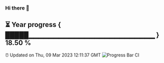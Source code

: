 ### Hi there 👋
⏳ Year progress { █████▁▁▁▁▁▁▁▁▁▁▁▁▁▁▁▁▁▁▁▁▁▁▁▁▁ } 18.50 %
---
⏰ Updated on Thu, 09 Mar 2023 12:11:37 GMT
![Progress Bar CI](https://github.com/Moyi321/Moyi321/workflows/Progress%20Bar%20CI/badge.svg)
